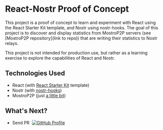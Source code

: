 # React-Nostr Proof of Concept

This project is a proof of concept to learn and experiment with React using the React Starter Kit template, and Nostr using nostr-hooks. The goal of this project is to discover and display statistics from MostroP2P servers (see [MostroP2P repository](link to repo)) that are writing their statistics to Nostr relays.

This project is not intended for production use, but rather as a learning exercise to explore the capabilities of React and Nostr.

## Technologies Used

- React (with [React Starter Kit](https://github.com/unllamas/react-starter-kit) template)
- Nostr (with [nostr-hooks](https://github.com/ostyjs/nostr-hooks/))
- MostroP2P (just [a little bit](https://github.com/MostroP2P/))

## What's Next?

- <span style="display: flex; align-items: center;">Send PR <a href="https://github.com/unllamas"><img src="https://github.com/unllamas.png?size=24" alt="GitHub Profile" style="margin-left: 8px; vertical-align: middle;"></a></span>
